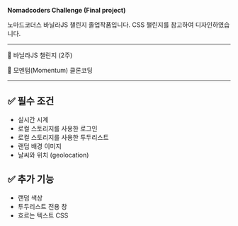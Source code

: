 **Nomadcoders Challenge (Final project)**

노마드코더스 바닐라JS 챌린지 졸업작품입니다. CSS 챌린지를 참고하여 디자인하였습니다.

----

📌 바닐라JS 챌린지 (2주)

📌 모멘텀(Momentum) 클론코딩

----
## ✅ 필수 조건
- 실시간 시계
- 로컬 스토리지를 사용한 로그인
- 로컬 스토리지를 사용한 투두리스트
- 랜덤 배경 이미지
- 날씨와 위치 (geolocation)




## ✅ 추가 기능
- 랜덤 색상
- 투두리스트 전용 창
- 흐르는 텍스트 CSS
